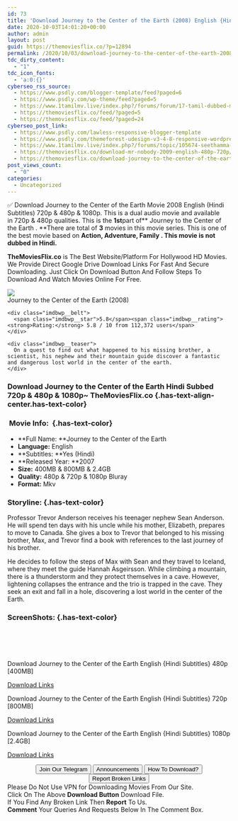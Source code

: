 ```yaml
---
id: 73
title: 'Download Journey to the Center of the Earth (2008) English {Hindi Subtitles} 480p [400MB] || 720p [800MB] || 1080p [2.4GB]'
date: 2020-10-03T14:01:20+00:00
author: admin
layout: post
guid: https://themoviesflix.co/?p=12894
permalink: /2020/10/03/download-journey-to-the-center-of-the-earth-2008-english-hindi-subtitles-480p-400mb-720p-800mb-1080p-2-4gb/
tdc_dirty_content:
  - "1"
tdc_icon_fonts:
  - 'a:0:{}'
cyberseo_rss_source:
  - https://www.psdly.com/blogger-template/feed?paged=6
  - https://www.psdly.com/wp-theme/feed?paged=5
  - https://www.1tamilmv.live/index.php?/forums/forum/17-tamil-dubbed-movies.xml/
  - https://themoviesflix.co/feed/?paged=5
  - https://themoviesflix.co/feed/?paged=24
cyberseo_post_link:
  - https://www.psdly.com/lawless-responsive-blogger-template
  - https://www.psdly.com/themeforest-udesign-v3-4-8-responsive-wordpress-theme-253220
  - https://www.1tamilmv.live/index.php?/forums/topic/105674-seethamma-vakitlo-sirimalle-chettu-2013-bluray-1080p-telugu-dts-51-tamil-hindi-aac-20-9gb-4gb-g-drive-ninja-360/
  - https://themoviesflix.co/download-mr-nobody-2009-english-480p-720p/
  - https://themoviesflix.co/download-journey-to-the-center-of-the-earth-2008-hindi-dubbed-480p-720p-1080p/
post_views_count:
  - "0"
categories:
  - Uncategorized
---
```

✅ Download Journey to the Center of the Earth&nbsp;Movie&nbsp;2008 English (Hindi Subtitles)&nbsp;720p&nbsp;&&nbsp;480p&nbsp;& 1080p. This is&nbsp;a&nbsp;dual audio&nbsp;movie and available in&nbsp;720p&nbsp;&&nbsp;480p&nbsp;qualities. This is the&nbsp;**1st**part of**&nbsp;Journey to the Center of the Earth .&nbsp;**There are total of&nbsp;**3**&nbsp;movies in this movie series. This is one of the best movie based on&nbsp;**Action, Adventure, Family . This movie is not dubbed in Hindi.**

**TheMoviesFlix.co**&nbsp;is The Best Website/Platform For Hollywood HD Movies. We Provide Direct Google Drive Download Links For Fast And Secure Downloading. Just Click On Download Button And Follow Steps To Download And Watch Movies Online For Free.

<div class="imdbwp imdbwp--movie dark">
  <div class="imdbwp__thumb">
    <a class="imdbwp__link" target="_blank" title="Journey to the Center of the Earth" href="https://www.imdb.com/title/tt0373051/" rel="nofollow noopener noreferrer"><img class="imdbwp__img" src="https://m.media-amazon.com/images/M/MV5BMTk1MzY1MzU1MF5BMl5BanBnXkFtZTcwOTQ2NjM3MQ@@._V1_SX300.jpg" /></a>
  </div>
  
  <div class="imdbwp__content">
    <div class="imdbwp__header">
      <span class="imdbwp__title">Journey to the Center of the Earth</span> (2008)
    </div>
    
    <div class="imdbwp__belt">
      <span class="imdbwp__star">5.8</span><span class="imdbwp__rating"><strong>Rating:</strong> 5.8 / 10 from 112,372 users</span>
    </div>
    
    <div class="imdbwp__teaser">
      On a quest to find out what happened to his missing brother, a scientist, his nephew and their mountain guide discover a fantastic and dangerous lost world in the center of the earth.
    </div>
  </div>
</div>

### Download Journey to the Center of the Earth Hindi&nbsp;Subbed 720p & 480p & 1080p~ TheMoviesFlix.co {.has-text-align-center.has-text-color}

### &nbsp;Movie Info:&nbsp; {.has-text-color}

  * **Full Name:&nbsp;**Journey to the Center of the Earth
  * **Language:**&nbsp;English
  * **Subtitles:&nbsp;**Yes (Hindi)
  * **Released Year:&nbsp;**2007
  * **Size:**&nbsp;400MB & 800MB & 2.4GB
  * **Quality:**&nbsp;480p & 720p & 1080p Bluray
  * **Format:**&nbsp;Mkv

### Storyline: {.has-text-color}

Professor Trevor Anderson receives his teenager nephew Sean Anderson. He will spend ten days with his uncle while his mother, Elizabeth, prepares to move to Canada. She gives a box to Trevor that belonged to his missing brother, Max, and Trevor find a book with references to the last journey of his brother.

He decides to follow the steps of Max with Sean and they travel to Iceland, where they meet the guide Hannah Ásgeirsson. While climbing a mountain, there is a thunderstorm and they protect themselves in a cave. However, lightening collapses the entrance and the trio is trapped in the cave. They seek an exit and fall in a hole, discovering a lost world in the center of the Earth.

### ScreenShots: {.has-text-color}

<div class="wp-block-image">
  <figure class="aligncenter"><img src="https://i.imgur.com/J1GJFJw.png" alt /></figure>
</div>

<div class="wp-block-image">
  <figure class="aligncenter"><img src="https://i.imgur.com/GvlYBgJ.png" alt /></figure>
</div>

<div class="wp-block-image">
  <figure class="aligncenter"><img src="https://i.imgur.com/KMLxdZf.jpg" alt /></figure>
</div>

<div class="wp-block-image">
  <figure class="aligncenter"><img src="https://i.imgur.com/AE03Ktg.jpg" alt /></figure>
</div>

<div class="wp-block-image">
  <figure class="aligncenter"><img src="https://i.imgur.com/7NZMRkl.jpg" alt /></figure>
</div>

<p class="has-text-align-center has-text-color has-medium-font-size">
  Download Journey to the Center of the Earth English {Hindi Subtitles} 480p [400MB]
</p>

<span class="mb-center maxbutton-3-center"><span class="maxbutton-3-container mb-container"><a class="maxbutton-3 maxbutton maxbutton-post-button" target="_blank" rel="nofollow noopener noreferrer" href="https://coinquint.com/a11946/"><span class="mb-text">Download Links</span></a></span></span>

<p class="has-text-align-center has-text-color has-medium-font-size">
  Download Journey to the Center of the Earth English {Hindi Subtitles} 720p [800MB]
</p>

<span class="mb-center maxbutton-3-center"><span class="maxbutton-3-container mb-container"><a class="maxbutton-3 maxbutton maxbutton-post-button" target="_blank" rel="nofollow noopener noreferrer" href="https://coinquint.com/a11948/"><span class="mb-text">Download Links</span></a></span></span>

<p class="has-text-align-center has-text-color has-medium-font-size">
  Download Journey to the Center of the Earth English {Hindi Subtitles} 1080p [2.4GB]
</p>

<span class="mb-center maxbutton-3-center"><span class="maxbutton-3-container mb-container"><a class="maxbutton-3 maxbutton maxbutton-post-button" target="_blank" rel="nofollow noopener noreferrer" href="https://coinquint.com/a11950/"><span class="mb-text">Download Links</span></a></span></span>

<center>
</center>

<center>
  <a href="https://t.me/themoviesflixcom" target="_blank" data-wpel-link="external" rel="nofollow external noopener noreferrer"><button class="button button5">Join Our Telegram</button></a> <a href="https://themoviesflix.co/download-journey-to-the-center-of-the-earth-2008-hindi-dubbed-480p-720p-1080p/#" target="_blank" data-wpel-link="external" rel="nofollow external noopener noreferrer"><button class="button button5">Announcements</button></a> <a href="https://themoviesflix.com/how-to-download/" target="_blank" data-wpel-link="external" rel="nofollow external noopener noreferrer"><button class="button button5">How To Download?</button></a> <a href="https://themoviesflix.co/download-journey-to-the-center-of-the-earth-2008-hindi-dubbed-480p-720p-1080p/#" target="_blank" data-wpel-link="external" rel="nofollow external noopener noreferrer"><button class="button button5">Report Broken Links</button></a>
</center>

<div class="alert alert-danger">
  Please Do Not Use VPN for Downloading Movies From Our Site.
</div>

<div class="alert alert-success">
  Click On The Above <strong>Download Button</strong> Download File.
</div>

<div class="alert alert-warning">
  If You Find Any Broken Link Then <strong>Report</strong> To Us.
</div>

<div class="alert alert-info">
  <strong>Comment</strong> Your Queries And Requests Below In The Comment Box.
</div>